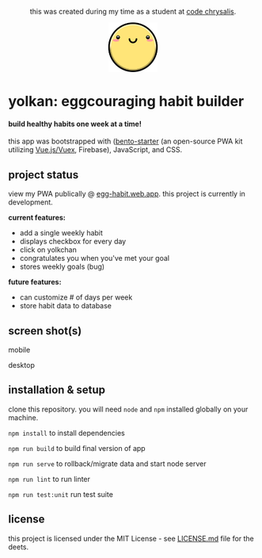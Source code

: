 <p align="center">this was created during my time as a student at <a href="https://codechrysalis.io">code chrysalis</a>.

</p>
<p align="center"><img src="./src/assets/img/happy-yolk.png" width="100px" /></p>

# yolkan: eggcouraging habit builder

#### build healthy habits one week at a time!

this app was bootstrapped with ([bento-starter](https://bento-starter.netlify.com/overview/) (an open-source PWA kit utilizing [Vue.js/Vuex](https://vuex.vuejs.org/), Firebase), JavaScript, and CSS.

## project status

view my PWA publically @ [egg-habit.web.app](https://egg-habit.web.app/home/). this project is currently in development.

**current features:**

- add a single weekly habit
- displays checkbox for every day
- click on yolkchan 
- congratulates you when you've met your goal
- stores weekly goals (bug)

**future features:**

- can customize # of days per week
- store habit data to database

## screen shot(s)

mobile
<img src="">

desktop
<img src="">

## installation & setup

clone this repository. you will need `node` and `npm` installed globally on your machine.

`npm install` to install dependencies

`npm run build` to build final version of app

`npm run serve` to rollback/migrate data and start node server

`npm run lint` to run linter

`npm run test:unit` run test suite

## license

this project is licensed under the MIT License - see [LICENSE.md](https://gist.github.com/PurpleBooth/LICENSE.md) file for the deets.
